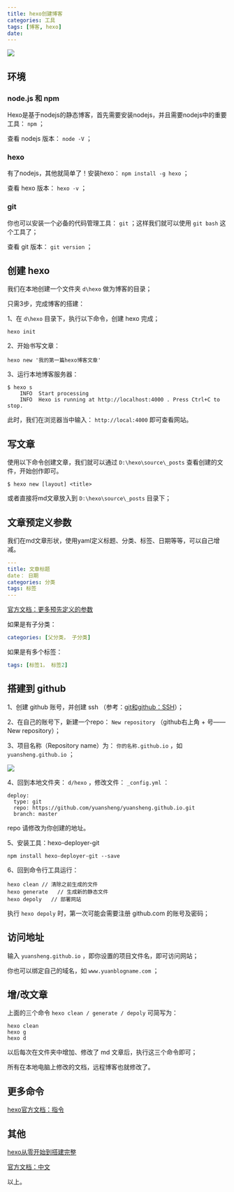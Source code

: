 ```yaml
---
title: hexo创建博客
categories: 工具
tags: [博客, hexo]
date: 
---
```


![](http://mdimg.95408.com/201912180011_408.png?imageView2/2/w/1200/h/1200)

## 环境

### node.js 和 npm

Hexo是基于nodejs的静态博客，首先需要安装nodejs，并且需要nodejs中的重要工具： ` npm ` ；

查看 nodejs 版本： ` node -V ` ；

### hexo

有了nodejs，其他就简单了！安装hexo： ` npm install -g hexo ` ；

查看 hexo 版本： ` hexo -v ` ；

### git

你也可以安装一个必备的代码管理工具： ` git ` ；这样我们就可以使用 ` git bash ` 这个工具了；

查看 git 版本： ` git version ` ；

## 创建 hexo

我们在本地创建一个文件夹 ` d\hexo ` 做为博客的目录；

只需3步，完成博客的搭建：

1、在 ` d\hexo ` 目录下，执行以下命令，创建 hexo 完成；

``` git
hexo init
```

2、开始书写文章：

``` git
hexo new '我的第一篇hexo博客文章'
```

3、运行本地博客服务器：

``` git
$ hexo s
    INFO  Start processing
    INFO  Hexo is running at http://localhost:4000 . Press Ctrl+C to stop.
```

此时，我们在浏览器当中输入： ` http://local:4000 ` 即可查看网站。

## 写文章

使用以下命令创建文章，我们就可以通过 ` D:\hexo\source\_posts ` 查看创建的文件，开始创作即可。

``` git
$ hexo new [layout] <title>
```

或者直接将md文章放入到 ` D:\hexo\source\_posts ` 目录下；

## 文章预定义参数

我们在md文章形状，使用yaml定义标题、分类、标签、日期等等，可以自己增减。

``` yaml
---
title: 文章标题
date： 日期
categories: 分类
tags: 标签
---
```

[官方文档：更多预先定义的参数](https://hexo.io/zh-cn/docs/front-matter)

如果是有子分类：

``` yaml
categories: [父分类， 子分类]
```

如果是有多个标签：

``` yaml
tags: [标签1， 标签2]
```

## 搭建到 github

1、创建 github 账号，并创建 ssh （参考：[git和github：SSH](https://yuanshengorg.github.io/2019/12/17/tools/git%E5%92%8Cgithub/#SSH-%E6%8E%A8%E9%80%81)）； 

2、在自己的账号下，新建一个repo： ` New repository ` （github右上角 + 号——New repository）；

3、项目名称（Repository name）为： ` 你的名称.github.io ` ，如 ` yuansheng.github.io ` ；

![](http://mdimg.95408.com/201912172352_728.png?imageView2/2/w/1200/h/1200)

4、回到本地文件夹： ` d/hexo ` ，修改文件： ` _config.yml ` ：

``` git
deploy:
  type: git
  repo: https://github.com/yuansheng/yuansheng.github.io.git
  branch: master
```

repo 请修改为你创建的地址。

5、安装工具：hexo-deployer-git

``` git
npm install hexo-deployer-git --save
```

6、回到命令行工具运行：

``` git
hexo clean // 清除之前生成的文件
hexo generate   // 生成新的静态文件
hexo depoly   // 部署网站
```

执行 ` hexo depoly ` 时，第一次可能会需要注册 github.com 的账号及密码；

## 访问地址

输入 ` yuansheng.github.io ` ，即你设置的项目文件名，即可访问网站；

你也可以绑定自己的域名，如 ` www.yuanblogname.com ` ；

## 增/改文章

上面的三个命令 ` hexo clean / generate / depoly ` 可简写为：

``` git
hexo clean
hexo g
hexo d
```

以后每次在文件夹中增加、修改了 md 文章后，执行这三个命令即可；

所有在本地电脑上修改的文档，远程博客也就修改了。

## 更多命令

[hexo官方文档：指令](https://hexo.io/zh-cn/docs/commands)

## 其他

[hexo从零开始到搭建完整](https://www.cnblogs.com/visugar/p/6821777.html)

[官方文档：中文](https://hexo.io/zh-cn/docs/)

以上。

